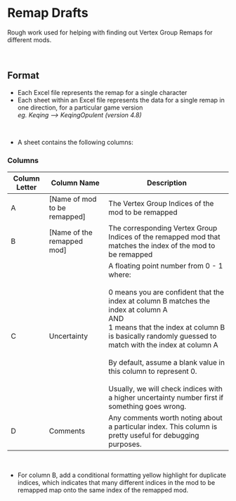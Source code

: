 # Remap Drafts

Rough work used for helping with finding out Vertex Group Remaps for different mods.

<br>

## Format

- Each Excel file represents the remap for a single character
- Each sheet within an Excel file represents the data for a single remap in one direction, for a particular game version<br>*eg. Keqing --> KeqingOpulent (version 4.8)*

<br>

- A sheet contains the following columns:

### Columns
 
| Column Letter | Column Name | Description |
| --- | --- | --- |
| A | [Name of mod to be remapped] | The Vertex Group Indices of the mod to be remapped |
| B | [Name of the remapped mod] | The corresponding Vertex Group Indices of the remapped mod that matches the index of the mod to be remapped |
| C | Uncertainty | A floating point number from 0 - 1 where: <br> <br>  0 means you are confident that the index at column B matches the index at column A <br>AND<br>   1 means that the index at column B is basically randomly guessed to match with the index at column A <br> <br> By default, assume a blank value in this column to represent 0. <br> <br> Usually, we will check indices with a higher uncertainty number first if something goes wrong. |
| D | Comments | Any comments worth noting about a particular index. This column is pretty useful for debugging purposes. |

<br>

- For column B, add a conditional formatting yellow highlight for duplicate indices, which indicates that many different indices in the mod to be remapped map onto the same index of the remapped mod.
